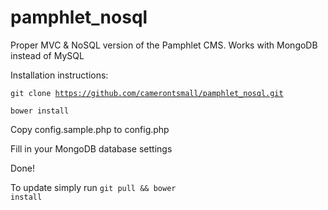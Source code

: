 # pamphlet_nosql
Proper MVC &amp; NoSQL version of the Pamphlet CMS. Works with MongoDB instead of MySQL

Installation instructions:

<code>git clone https://github.com/camerontsmall/pamphlet_nosql.git</code>

<code>bower install</code>

Copy config.sample.php to config.php

Fill in your MongoDB database settings

Done!

To update simply run <code>git pull && bower install</code>